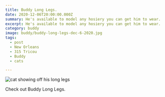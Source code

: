 ```yaml
---
title: Buddy Long Legs.
date: 2020-12-06T20:00:00.000Z
summary: He's available to model any hosiery you can get him to wear.
excerpt: He's available to model any hosiery you can get him to wear.
category: buddy
image: buddy/buddy-long-legs-dec-6-2020.jpg 
tags:
  - post 
  - New Orleans
  - 315 Tricou
  - Buddy
  - cats

---
```


![cat showing off his long legs](/static/img/buddy/buddy-long-legs-dec-6-2020.jpg  "cat showing off his long legs")

Check out Buddy Long Legs.